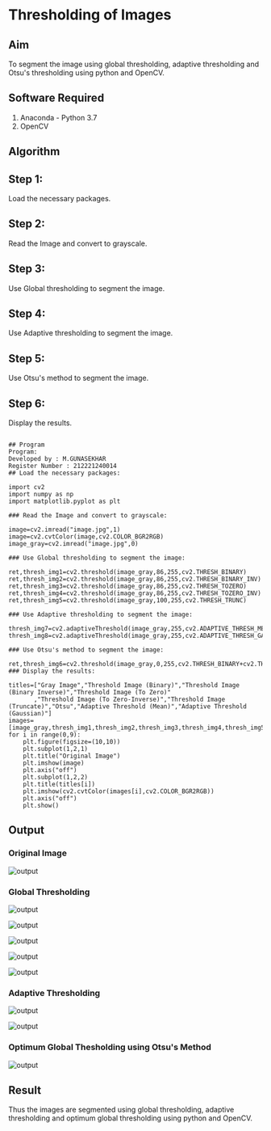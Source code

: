 # Thresholding of Images
## Aim
To segment the image using global thresholding, adaptive thresholding and Otsu's thresholding using python and OpenCV.

## Software Required
1. Anaconda - Python 3.7
2. OpenCV

## Algorithm

## Step 1:
Load the necessary packages.

## Step 2:
Read the Image and convert to grayscale.

## Step 3:
Use Global thresholding to segment the image.

## Step 4:
Use Adaptive thresholding to segment the image.

## Step 5:
Use Otsu's method to segment the image.

## Step 6:
Display the results.

```

## Program
Program:
Developed by : M.GUNASEKHAR
Register Number : 212221240014
## Load the necessary packages:

import cv2
import numpy as np
import matplotlib.pyplot as plt

### Read the Image and convert to grayscale:

image=cv2.imread("image.jpg",1)
image=cv2.cvtColor(image,cv2.COLOR_BGR2RGB)
image_gray=cv2.imread("image.jpg",0)

### Use Global thresholding to segment the image:

ret,thresh_img1=cv2.threshold(image_gray,86,255,cv2.THRESH_BINARY)
ret,thresh_img2=cv2.threshold(image_gray,86,255,cv2.THRESH_BINARY_INV)
ret,thresh_img3=cv2.threshold(image_gray,86,255,cv2.THRESH_TOZERO)
ret,thresh_img4=cv2.threshold(image_gray,86,255,cv2.THRESH_TOZERO_INV)
ret,thresh_img5=cv2.threshold(image_gray,100,255,cv2.THRESH_TRUNC)

### Use Adaptive thresholding to segment the image:

thresh_img7=cv2.adaptiveThreshold(image_gray,255,cv2.ADAPTIVE_THRESH_MEAN_C,cv2.THRESH_BINARY,11,2)
thresh_img8=cv2.adaptiveThreshold(image_gray,255,cv2.ADAPTIVE_THRESH_GAUSSIAN_C,cv2.THRESH_BINARY,11,2)

### Use Otsu's method to segment the image:

ret,thresh_img6=cv2.threshold(image_gray,0,255,cv2.THRESH_BINARY+cv2.THRESH_OTSU)
### Display the results:

titles=["Gray Image","Threshold Image (Binary)","Threshold Image (Binary Inverse)","Threshold Image (To Zero)"
       ,"Threshold Image (To Zero-Inverse)","Threshold Image (Truncate)","Otsu","Adaptive Threshold (Mean)","Adaptive Threshold (Gaussian)"]
images=[image_gray,thresh_img1,thresh_img2,thresh_img3,thresh_img4,thresh_img5,thresh_img6,thresh_img7,thresh_img8]
for i in range(0,9):
    plt.figure(figsize=(10,10))
    plt.subplot(1,2,1)
    plt.title("Original Image")
    plt.imshow(image)
    plt.axis("off")
    plt.subplot(1,2,2)
    plt.title(titles[i])
    plt.imshow(cv2.cvtColor(images[i],cv2.COLOR_BGR2RGB))
    plt.axis("off")
    plt.show()

```
## Output

### Original Image

![output](https://github.com/gunasekhar159/Thresholding/blob/main/1.png?raw=true)

### Global Thresholding

![output](https://github.com/gunasekhar159/Thresholding/blob/main/2.png?raw=true)

![output](https://github.com/gunasekhar159/Thresholding/blob/main/3.png?raw=true)

![output](https://github.com/gunasekhar159/Thresholding/blob/main/4.png?raw=true)

![output](https://github.com/gunasekhar159/Thresholding/blob/main/5.png?raw=true)

![output](https://github.com/gunasekhar159/Thresholding/blob/main/6.png?raw=true)

### Adaptive Thresholding

![output](https://github.com/gunasekhar159/Thresholding/blob/main/7.png?raw=true)

![output](https://github.com/gunasekhar159/Thresholding/blob/main/8.png?raw=true)

### Optimum Global Thesholding using Otsu's Method

![output](https://github.com/gunasekhar159/Thresholding/blob/main/9.png?raw=true)


## Result
Thus the images are segmented using global thresholding, adaptive thresholding and optimum global thresholding using python and OpenCV.

